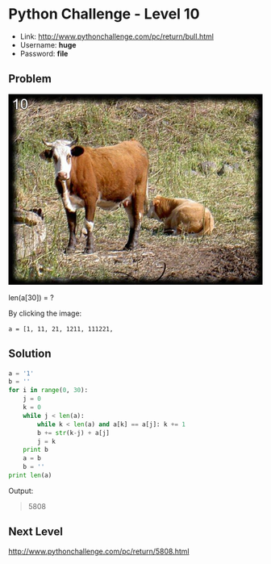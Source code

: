 # Python Challenge - Level 10

- Link: http://www.pythonchallenge.com/pc/return/bull.html
- Username: **huge**
- Password: **file**

## Problem

![](images/bull.jpg)

len(a[30]) = ?

By clicking the image:

```
a = [1, 11, 21, 1211, 111221, 
```

## Solution

```python
a = '1'
b = ''
for i in range(0, 30):
    j = 0
    k = 0
    while j < len(a):
        while k < len(a) and a[k] == a[j]: k += 1
        b += str(k-j) + a[j]
        j = k
    print b
    a = b
    b = ''
print len(a)
```

Output: 

> 5808

## Next Level

http://www.pythonchallenge.com/pc/return/5808.html
